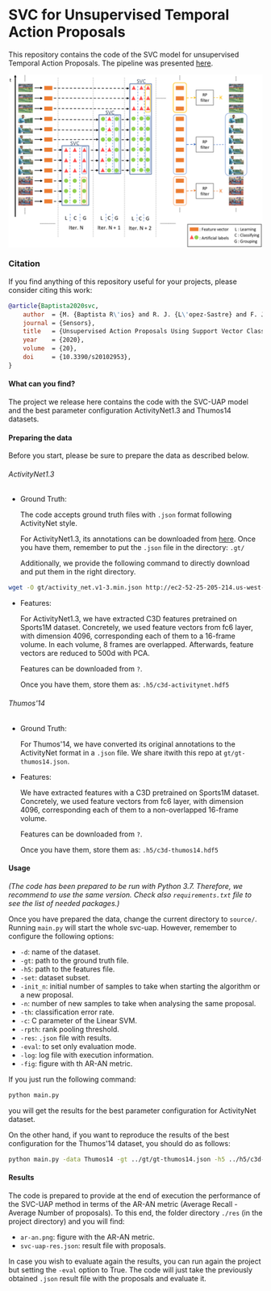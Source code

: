 # SVC for Unsupervised Temporal Action Proposals
This repository contains the code of the SVC model for unsupervised Temporal Action Proposals. The pipeline was presented [here](https://www.mdpi.com/1424-8220/20/10/2953/htm).

<p align="center">
  <img src="./png/svc-uap.png" alt="Unsupervised Temporal Action Proposals" title="Unsupervised Temporal Action Proposals with SVC" width="652" zoom="343" align="center" />
</p>

### Citation

If you find anything of this repository useful for your projects, please consider citing this work:

```bibtex
@article{Baptista2020svc,
	author  = {M. {Baptista R\'ios} and R. J. {L\'opez-Sastre} and F. J. {Acevedo-Rodr\'iguez} and P. {Mart\'in-Mart\'in} and S. {Maldonado-Basc\'on}},
	journal = {Sensors},
	title   = {Unsupervised Action Proposals Using Support Vector Classifiers for Online Video Processing},
	year	= {2020},
	volume  = {20},
	doi     = {10.3390/s20102953},
}
```

#### What can you find?

The project we release here contains the code with the SVC-UAP model and the best parameter configuration  ActivityNet1.3 and Thumos14 datasets.

#### Preparing the data

Before you start, please be sure to prepare the data as described below.

######  ActivityNet1.3

- Ground Truth:

  The code accepts ground truth files with `.json` format following ActivityNet style.

  For ActivityNet1.3, its annotations can be downloaded from [here](http://activity-net.org/download.html). Once you have them, remember to put the `.json` file in the directory: `.gt/` 

  Additionally,  we provide the following command to directly download and put them in the right directory.

```bash
wget -O gt/activity_net.v1-3.min.json http://ec2-52-25-205-214.us-west-2.compute.amazonaws.com/files/activity_net.v1-3.min.json
```

- Features:

  For ActivityNet1.3, we have extracted C3D features pretrained on Sports1M dataset. Concretely, we used feature vectors from fc6 layer, with dimension 4096, corresponding each of them to a 16-frame volume. In each volume, 8 frames are overlapped. Afterwards, feature vectors are reduced to 500d with PCA.

  Features can be downloaded from `?`.

  Once you have them, store them as: `.h5/c3d-activitynet.hdf5` 

###### Thumos'14

- Ground Truth:

  For Thumos'14, we have converted its original annotations to the ActivityNet format in a `.json` file. We share itwith this repo at `gt/gt-thumos14.json`.

- Features:

  We have extracted features with a C3D pretrained on Sports1M dataset. Concretely, we used feature vectors from fc6 layer, with dimension 4096, corresponding each of them to a non-overlapped 16-frame volume.

  Features can be downloaded from `?`.

  Once you have them, store them as: `.h5/c3d-thumos14.hdf5` 

#### Usage

*(The code has been prepared to be run with Python 3.7. Therefore, we recommend to use the same version. Check also `requirements.txt` file to see the list of needed packages.)*

Once you have prepared the data, change the current directory to `source/`. Running `main.py` will start the whole svc-uap. However, remember to configure the following options:

- `-d`: name of the dataset.
- `-gt`: path to the ground truth file.
- `-h5`: path to the features file.
- `-set`: dataset subset.
- `-init_n`: initial number of samples to take when starting the algorithm or a new proposal.
- `-n`: number of new samples to take when analysing the same proposal.
- `-th`: classification error rate.
- `-c`: C parameter of the Linear SVM.
- `-rpth`: rank pooling threshold.
- `-res`: `.json` file with results.
- `-eval`: to set only evaluation mode.
- `-log`: log file with execution information.
- `-fig`: figure with th AR-AN metric.

If you just run the following command:

```bash
python main.py
```

you will get the results for the best parameter configuration for ActivityNet dataset.

On the other hand, if you want to reproduce the results of the best configuration for the Thumos'14 dataset, you should do as follows:

```bash
python main.py -data Thumos14 -gt ../gt/gt-thumos14.json -h5 ../h5/c3d-thumos14.hdf5 -set Test -init_n 8 -n 8 -th 0.09 -c 0.019306 -rpth 0.1
```

#### Results

The code is prepared to provide at the end of execution the performance of the SVC-UAP method in terms of the AR-AN metric (Average Recall - Average Number of proposals). To this end, the folder directory `./res` (in the project directory) and you will find:

- `ar-an.png`: figure with the AR-AN metric.
- `svc-uap-res.json`: result file with proposals.

In case you wish to evaluate again the results, you can run again the project but setting the `-eval` option to True. The code will just take the previously obtained `.json` result file with the proposals and evaluate it.